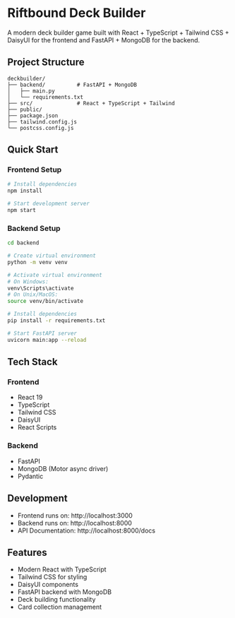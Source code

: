# Riftbound Deck Builder

A modern deck builder game built with React + TypeScript + Tailwind CSS + DaisyUI for the frontend and FastAPI + MongoDB for the backend.

## Project Structure

```
deckbuilder/
├── backend/          # FastAPI + MongoDB
│   ├── main.py
│   └── requirements.txt
├── src/              # React + TypeScript + Tailwind
├── public/
├── package.json
├── tailwind.config.js
└── postcss.config.js
```

## Quick Start

### Frontend Setup
```bash
# Install dependencies
npm install

# Start development server
npm start
```

### Backend Setup
```bash
cd backend

# Create virtual environment
python -m venv venv

# Activate virtual environment
# On Windows:
venv\Scripts\activate
# On Unix/MacOS:
source venv/bin/activate

# Install dependencies
pip install -r requirements.txt

# Start FastAPI server
uvicorn main:app --reload
```

## Tech Stack

### Frontend
- React 19
- TypeScript
- Tailwind CSS
- DaisyUI
- React Scripts

### Backend
- FastAPI
- MongoDB (Motor async driver)
- Pydantic

## Development

- Frontend runs on: http://localhost:3000
- Backend runs on: http://localhost:8000
- API Documentation: http://localhost:8000/docs

## Features

- Modern React with TypeScript
- Tailwind CSS for styling
- DaisyUI components
- FastAPI backend with MongoDB
- Deck building functionality
- Card collection management
